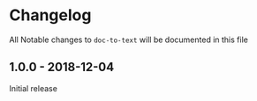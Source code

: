 # Changelog

All Notable changes to `doc-to-text` will be documented in this file

## 1.0.0 - 2018-12-04

Initial release
